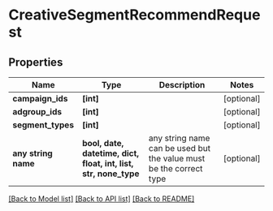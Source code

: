 # CreativeSegmentRecommendRequest


## Properties
Name | Type | Description | Notes
------------ | ------------- | ------------- | -------------
**campaign_ids** | **[int]** |  | [optional] 
**adgroup_ids** | **[int]** |  | [optional] 
**segment_types** | **[int]** |  | [optional] 
**any string name** | **bool, date, datetime, dict, float, int, list, str, none_type** | any string name can be used but the value must be the correct type | [optional]

[[Back to Model list]](../README.md#documentation-for-models) [[Back to API list]](../README.md#documentation-for-api-endpoints) [[Back to README]](../README.md)


